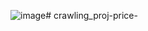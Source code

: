 ![image](https://github.com/user-attachments/assets/61bbf0dd-0cfb-47e8-9dd3-e76f9d4d35a2)# crawling_proj-price-
